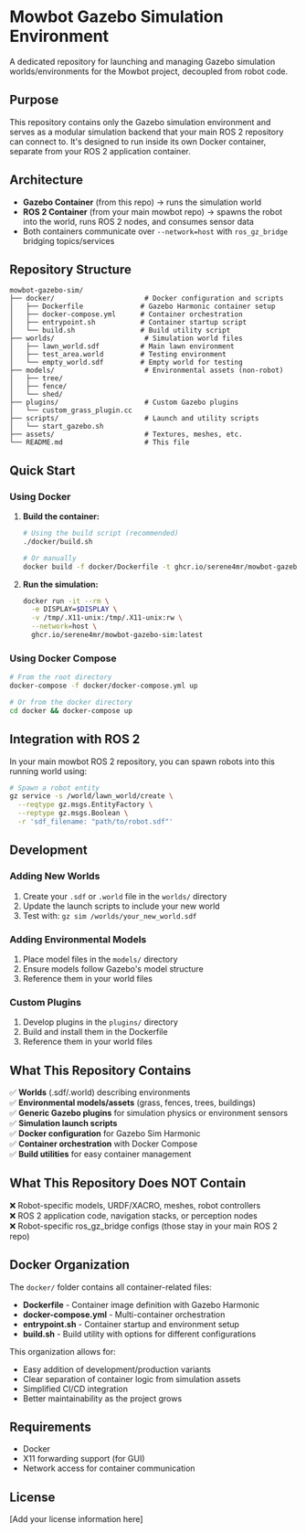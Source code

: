 # Mowbot Gazebo Simulation Environment

A dedicated repository for launching and managing Gazebo simulation worlds/environments for the Mowbot project, decoupled from robot code.

## Purpose

This repository contains only the Gazebo simulation environment and serves as a modular simulation backend that your main ROS 2 repository can connect to. It's designed to run inside its own Docker container, separate from your ROS 2 application container.

## Architecture

- **Gazebo Container** (from this repo) → runs the simulation world
- **ROS 2 Container** (from your main mowbot repo) → spawns the robot into the world, runs ROS 2 nodes, and consumes sensor data
- Both containers communicate over `--network=host` with `ros_gz_bridge` bridging topics/services

## Repository Structure

```
mowbot-gazebo-sim/
├── docker/                      # Docker configuration and scripts
│   ├── Dockerfile              # Gazebo Harmonic container setup
│   ├── docker-compose.yml      # Container orchestration
│   ├── entrypoint.sh           # Container startup script
│   └── build.sh                # Build utility script
├── worlds/                      # Simulation world files
│   ├── lawn_world.sdf          # Main lawn environment
│   ├── test_area.world         # Testing environment
│   └── empty_world.sdf         # Empty world for testing
├── models/                      # Environmental assets (non-robot)
│   ├── tree/
│   ├── fence/
│   └── shed/
├── plugins/                     # Custom Gazebo plugins
│   └── custom_grass_plugin.cc
├── scripts/                     # Launch and utility scripts
│   └── start_gazebo.sh
├── assets/                      # Textures, meshes, etc.
└── README.md                    # This file
```

## Quick Start

### Using Docker

1. **Build the container:**
   ```bash
   # Using the build script (recommended)
   ./docker/build.sh
   
   # Or manually
   docker build -f docker/Dockerfile -t ghcr.io/serene4mr/mowbot-gazebo-sim:latest .
   ```

2. **Run the simulation:**
   ```bash
   docker run -it --rm \
     -e DISPLAY=$DISPLAY \
     -v /tmp/.X11-unix:/tmp/.X11-unix:rw \
     --network=host \
     ghcr.io/serene4mr/mowbot-gazebo-sim:latest
   ```

### Using Docker Compose

```bash
# From the root directory
docker-compose -f docker/docker-compose.yml up

# Or from the docker directory
cd docker && docker-compose up
```

## Integration with ROS 2

In your main mowbot ROS 2 repository, you can spawn robots into this running world using:

```bash
# Spawn a robot entity
gz service -s /world/lawn_world/create \
  --reqtype gz.msgs.EntityFactory \
  --reptype gz.msgs.Boolean \
  -r 'sdf_filename: "path/to/robot.sdf"'
```

## Development

### Adding New Worlds

1. Create your `.sdf` or `.world` file in the `worlds/` directory
2. Update the launch scripts to include your new world
3. Test with: `gz sim /worlds/your_new_world.sdf`

### Adding Environmental Models

1. Place model files in the `models/` directory
2. Ensure models follow Gazebo's model structure
3. Reference them in your world files

### Custom Plugins

1. Develop plugins in the `plugins/` directory
2. Build and install them in the Dockerfile
3. Reference them in your world files

## What This Repository Contains

✅ **Worlds** (.sdf/.world) describing environments  
✅ **Environmental models/assets** (grass, fences, trees, buildings)  
✅ **Generic Gazebo plugins** for simulation physics or environment sensors  
✅ **Simulation launch scripts**  
✅ **Docker configuration** for Gazebo Sim Harmonic  
✅ **Container orchestration** with Docker Compose  
✅ **Build utilities** for easy container management  

## What This Repository Does NOT Contain

❌ Robot-specific models, URDF/XACRO, meshes, robot controllers  
❌ ROS 2 application code, navigation stacks, or perception nodes  
❌ Robot-specific ros_gz_bridge configs (those stay in your main ROS 2 repo)  

## Docker Organization

The `docker/` folder contains all container-related files:

- **Dockerfile** - Container image definition with Gazebo Harmonic
- **docker-compose.yml** - Multi-container orchestration
- **entrypoint.sh** - Container startup and environment setup
- **build.sh** - Build utility with options for different configurations

This organization allows for:
- Easy addition of development/production variants
- Clear separation of container logic from simulation assets
- Simplified CI/CD integration
- Better maintainability as the project grows

## Requirements

- Docker
- X11 forwarding support (for GUI)
- Network access for container communication

## License

[Add your license information here]
